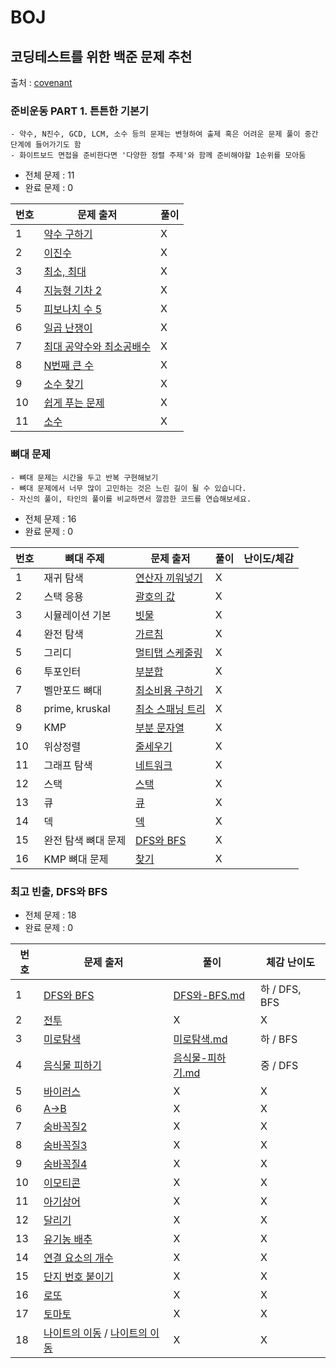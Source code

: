 # BOJ

## 코딩테스트를 위한 백준 문제 추천

출처 : [covenant](https://covenant.tistory.com/220)

### 준비운동 PART 1. 튼튼한 기본기

```
- 약수, N진수, GCD, LCM, 소수 등의 문제는 변형하여 출제 혹은 어려운 문제 풀이 중간 단계에 들어가기도 함
- 화이트보드 면접을 준비한다면 '다양한 정렬 주제'와 함께 준비해야할 1순위를 모아둠
```

- 전체 문제 : 11
- 완료 문제 : 0

| 번호 | 문제 출저                                                        | 풀이 |
| ---- | ---------------------------------------------------------------- | ---- |
| 1    | [약수 구하기](https://www.acmicpc.net/problem/2501)              | X    |
| 2    | [이진수](https://www.acmicpc.net/problem/2226)                   | X    |
| 3    | [최소, 최대](https://www.acmicpc.net/problem/10818)              | X    |
| 4    | [지능형 기차 2](https://www.acmicpc.net/problem/2460)            | X    |
| 5    | [피보나치 수 5](https://www.acmicpc.net/problem/10870)           | X    |
| 6    | [일곱 난쟁이](https://www.acmicpc.net/problem/2309)              | X    |
| 7    | [최대 공약수와 최소공배수](https://www.acmicpc.net/problem/2609) | X    |
| 8    | [N번째 큰 수](https://www.acmicpc.net/problem/2075)              | X    |
| 9    | [소수 찾기](https://www.acmicpc.net/problem/1978)                | X    |
| 10   | [쉽게 푸는 문제](https://www.acmicpc.net/problem/1292)           | X    |
| 11   | [소수](https://www.acmicpc.net/problem/1312)                     | X    |

### 뼈대 문제

```
- 뼈대 문제는 시간을 두고 반복 구현해보기
- 뼈대 문제에서 너무 많이 고민하는 것은 느린 길이 될 수 있습니다.
- 자신의 풀이, 타인의 풀이를 비교하면서 깔끔한 코드를 연습해보세요.
```

- 전체 문제 : 16
- 완료 문제 : 0

| 번호 | 뼈대 주제           | 문제 출저                                                | 풀이 | 난이도/체감 |
| ---- | ------------------- | -------------------------------------------------------- | ---- | ----------- |
| 1    | 재귀 탐색           | [연산자 끼워넣기](https://www.acmicpc.net/problem/14888) | X    |             |
| 2    | 스택 응용           | [괄호의 값](https://www.acmicpc.net/problem/2504)        | X    |             |
| 3    | 시뮬레이션 기본     | [빗물](https://www.acmicpc.net/problem/14719)            | X    |             |
| 4    | 완전 탐색           | [가르침](https://www.acmicpc.net/problem/1062)           | X    |             |
| 5    | 그리디              | [멀티탭 스케줄링](https://www.acmicpc.net/problem/1700)  | X    |             |
| 6    | 투포인터            | [부분합](https://www.acmicpc.net/problem/1806)           | X    |             |
| 7    | 벨만포드 뼈대       | [최소비용 구하기](https://www.acmicpc.net/problem/1916)  | X    |             |
| 8    | prime, kruskal      | [최소 스패닝 트리](https://www.acmicpc.net/problem/1197) | X    |             |
| 9    | KMP                 | [부분 문자열](https://www.acmicpc.net/problem/6550)      | X    |             |
| 10   | 위상정렬            | [줄세우기](https://www.acmicpc.net/problem/1681)         | X    |             |
| 11   | 그래프 탐색         | [네트워크](https://www.acmicpc.net/problem/1468)         | X    |             |
| 12   | 스택                | [스택](https://www.acmicpc.net/problem/10828)            | X    |             |
| 13   | 큐                  | [큐](https://www.acmicpc.net/problem/10845)              | X    |             |
| 14   | 덱                  | [덱](https://www.acmicpc.net/problem/10866)              | X    |             |
| 15   | 완전 탐색 뼈대 문제 | [DFS와 BFS](https://www.acmicpc.net/problem/1260)        | X    |
| 16   | KMP 뼈대 문제       | [찾기](https://www.acmicpc.net/problem/1786)             | X    |

### 최고 빈출, DFS와 BFS

- 전체 문제 : 18
- 완료 문제 : 0

| 번호 | 문제 출저                                                                                                      | 풀이                                                                                                                                                   | 체감 난이도   |
| ---- | -------------------------------------------------------------------------------------------------------------- | ------------------------------------------------------------------------------------------------------------------------------------------------------ | ------------- |
| 1    | [DFS와 BFS](https://www.acmicpc.net/problem/1260)                                                              | [DFS와-BFS.md](https://github.com/giraff/datastructure_algorithm/blob/main/BOJ/DFS-BFS/DFS%EC%99%80-BFS.md)                                            | 하 / DFS, BFS |
| 2    | [전투](https://www.acmicpc.net/problem/1303)                                                                   | X                                                                                                                                                      | X             |
| 3    | [미로탐색](https://www.acmicpc.net/problem/2178)                                                               | [미로탐색.md](https://github.com/giraff/datastructure_algorithm/blob/main/BOJ/DFS-BFS/%EB%AF%B8%EB%A1%9C%ED%83%90%EC%83%89.md)                         | 하 / BFS      |
| 4    | [음식물 피하기](https://www.acmicpc.net/problem/1743)                                                          | [음식물-피하기.md](https://github.com/giraff/datastructure_algorithm/blob/main/BOJ/DFS-BFS/%EC%9D%8C%EC%8B%9D%EB%AC%BC-%ED%94%BC%ED%95%98%EA%B8%B0.md) | 중 / DFS      |
| 5    | [바이러스](https://www.acmicpc.net/problem/2606)                                                               | X                                                                                                                                                      | X             |
| 6    | [A->B](https://www.acmicpc.net/problem/16953)                                                                  | X                                                                                                                                                      | X             |
| 7    | [숨바꼭질2](https://www.acmicpc.net/problem/12851)                                                             | X                                                                                                                                                      | X             |
| 8    | [숨바꼭질3](https://www.acmicpc.net/problem/13549)                                                             | X                                                                                                                                                      | X             |
| 9    | [숨바꼭질4](https://www.acmicpc.net/problem/13913)                                                             | X                                                                                                                                                      | X             |
| 10   | [이모티콘](https://www.acmicpc.net/problem/14226)                                                              | X                                                                                                                                                      | X             |
| 11   | [아기상어](https://www.acmicpc.net/problem/16236)                                                              | X                                                                                                                                                      | X             |
| 12   | [달리기](https://www.acmicpc.net/problem/2517)                                                                 | X                                                                                                                                                      | X             |
| 13   | [유기농 배추](https://www.acmicpc.net/problem/1012)                                                            | X                                                                                                                                                      | X             |
| 14   | [연결 요소의 개수](https://www.acmicpc.net/problem/11724)                                                      | X                                                                                                                                                      | X             |
| 15   | [단지 번호 붙이기](https://www.acmicpc.net/problem/2667)                                                       | X                                                                                                                                                      | X             |
| 16   | [로또](https://www.acmicpc.net/problem/2758)                                                                   | X                                                                                                                                                      | X             |
| 17   | [토마토](https://www.acmicpc.net/problem/7569)                                                                 | X                                                                                                                                                      | X             |
| 18   | [나이트의 이동](https://www.acmicpc.net/problem/7562) / [나이트의 이동](https://www.acmicpc.net/problem/13571) | X                                                                                                                                                      | X             |

